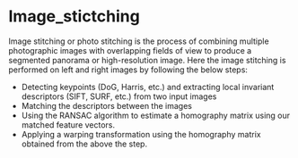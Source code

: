 # Image_stictching
Image stitching or photo stitching is the process of combining multiple photographic images with overlapping fields of view to produce a segmented panorama or high-resolution image.
Here the image stitching is performed on left and right images by following the below steps:

* Detecting keypoints (DoG, Harris, etc.) and extracting local invariant descriptors (SIFT, SURF, etc.) from two input images
* Matching the descriptors between the images
* Using the RANSAC algorithm to estimate a homography matrix using our matched feature vectors.
* Applying a warping transformation using the homography matrix obtained from the above the step.

